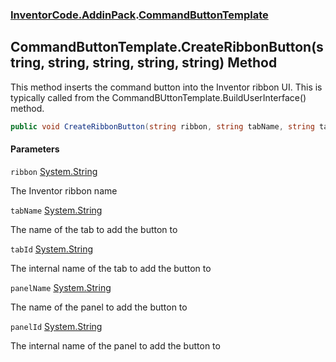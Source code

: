 ### [InventorCode\.AddinPack](InventorCode.AddinPack.md 'InventorCode\.AddinPack').[CommandButtonTemplate](InventorCode.AddinPack.CommandButtonTemplate.md 'InventorCode\.AddinPack\.CommandButtonTemplate')

## CommandButtonTemplate\.CreateRibbonButton\(string, string, string, string, string\) Method

This method inserts the command button into the Inventor ribbon UI\. This is typically called from the CommandBUttonTemplate\.BuildUserInterface\(\) method\.

```csharp
public void CreateRibbonButton(string ribbon, string tabName, string tabId, string panelName, string panelId);
```
#### Parameters

<a name='InventorCode.AddinPack.CommandButtonTemplate.CreateRibbonButton(string,string,string,string,string).ribbon'></a>

`ribbon` [System\.String](https://learn.microsoft.com/en-us/dotnet/api/system.string 'System\.String')

The Inventor ribbon name

<a name='InventorCode.AddinPack.CommandButtonTemplate.CreateRibbonButton(string,string,string,string,string).tabName'></a>

`tabName` [System\.String](https://learn.microsoft.com/en-us/dotnet/api/system.string 'System\.String')

The name of the tab to add the button to

<a name='InventorCode.AddinPack.CommandButtonTemplate.CreateRibbonButton(string,string,string,string,string).tabId'></a>

`tabId` [System\.String](https://learn.microsoft.com/en-us/dotnet/api/system.string 'System\.String')

The internal name of the tab to add the button to

<a name='InventorCode.AddinPack.CommandButtonTemplate.CreateRibbonButton(string,string,string,string,string).panelName'></a>

`panelName` [System\.String](https://learn.microsoft.com/en-us/dotnet/api/system.string 'System\.String')

The name of the panel to add the button to

<a name='InventorCode.AddinPack.CommandButtonTemplate.CreateRibbonButton(string,string,string,string,string).panelId'></a>

`panelId` [System\.String](https://learn.microsoft.com/en-us/dotnet/api/system.string 'System\.String')

The internal name of the panel to add the button to